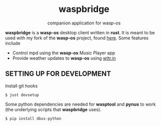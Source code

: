 
<div align="center">

# waspbridge

companion application for wasp-os

</div>

**waspbridge** is a **wasp-os** desktop client written in **rust**. It is meant to be used with my fork of the **wasp-os** project, found [here](https://github.com/MrPicklePinosaur/wasp-os). Some features include
- Control mpd using the **wasp-os** Music Player app
- Provide weather updates to **wasp-os** using [wttr.in](wttr.in)

## SETTING UP FOR DEVELOPMENT

Install git hooks
```
$ just devsetup
```

Some python dependencies are needed for **wasptool** and **pynus** to work (the underlying scripts that **waspbridge** uses).
```
$ pip install dbus-python
```

